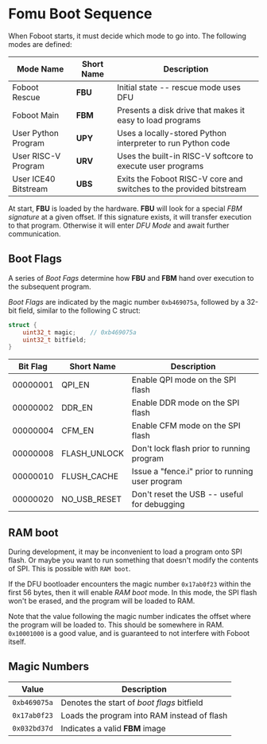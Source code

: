 # Fomu Boot Sequence

When Foboot starts, it must decide which mode to go into.  The following modes are defined:

| Mode Name | Short Name | Description  |
| --------- | ---------- | ------------ |
| Foboot Rescue | **FBU** | Initial state -- rescue mode uses DFU |
| Foboot Main | **FBM** | Presents a disk drive that makes it easy to load programs |
| User Python Program | **UPY** | Uses a locally-stored Python interpreter to run Python code |
| User RISC-V Program | **URV** | Uses the built-in RISC-V softcore to execute user programs |
| User ICE40 Bitstream | **UBS** | Exits the Foboot RISC-V core and switches to the provided bitstream |

At start, **FBU** is loaded by the hardware.  **FBU** will look for a special *FBM signature* at a given offset.  If this signature exists, it will transfer execution to that program.  Otherwise it will enter *DFU Mode* and await further communication.

## Boot Flags

A series of *Boot Fags* determine how **FBU** and **FBM** hand over execution to the subsequent program.

*Boot Flags* are indicated by the magic number `0xb469075a`, followed by a 32-bit field, similar to the following C struct:

```c
struct {
    uint32_t magic;    // 0xb469075a
    uint32_t bitfield;
}
```

| Bit Flag | Short Name   | Description                                      |
| -------- | ------------ | ------------------------------------------------ |
| 00000001 | QPI_EN       | Enable QPI mode on the SPI flash                 |
| 00000002 | DDR_EN       | Enable DDR mode on the SPI flash                 |
| 00000004 | CFM_EN       | Enable CFM mode on the SPI flash                 |
| 00000008 | FLASH_UNLOCK | Don't lock flash prior to running program        |
| 00000010 | FLUSH_CACHE  | Issue a "fence.i" prior to running user program  |
| 00000020 | NO_USB_RESET | Don't reset the USB -- useful for debugging      |

## RAM boot

During development, it may be inconvenient to load a program onto SPI flash.  Or maybe you want to run something that doesn't modify the contents of SPI.  This is possible with `RAM boot`.

If the DFU bootloader encounters the magic number `0x17ab0f23` within the first 56 bytes, then it will enable *RAM boot* mode.  In this mode, the SPI flash won't be erased, and the program will be loaded to RAM.

Note that the value following the magic number indicates the offset where the program will be loaded to.  This should be somewhere in RAM.  `0x10001000` is a good value, and is guaranteed to not interfere with Foboot itself.

## Magic Numbers

| Value        | Description                                 |
| ------------ | ------------------------------------------- |
| `0xb469075a` | Denotes the start of *boot flags* bitfield  |
| `0x17ab0f23` | Loads the program into RAM instead of flash |
| `0x032bd37d` | Indicates a valid **FBM** image             |
